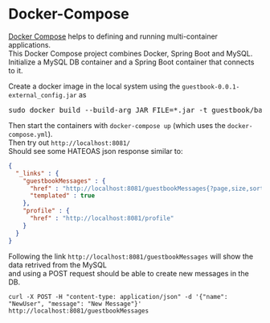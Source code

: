 # Docker-Compose

[Docker Compose](https://docs.docker.com/compose/) helps to defining and running multi-container applications.<br/>
This Docker Compose project combines Docker, Spring Boot and MySQL.<br>
Initialize a MySQL DB container and a Spring Boot container that connects to it.<br>

Create a docker image in the local system using the `guestbook-0.0.1-external_config.jar` as
<pre>sudo docker build --build-arg JAR_FILE=*.jar -t guestbook/backend_ext:1.1 -f Dockerfile_external_1.2 .</pre>

Then start the containers with `docker-compose up` (which uses the `docker-compose.yml`).<br>
Then try out `http://localhost:8081/`<br>
Should see some HATEOAS json response similar to:
```json
{
  "_links" : {
    "guestbookMessages" : {
      "href" : "http://localhost:8081/guestbookMessages{?page,size,sort}",
      "templated" : true
    },
    "profile" : {
      "href" : "http://localhost:8081/profile"
    }
  }
}
```
Following the link `http://localhost:8081/guestbookMessages` will show the data retrived from the MySQL<br>
and using a POST request should be able to create new messages in the DB.

`curl -X POST -H "content-type: application/json" -d '{"name": "NewUser", "message": "New Message"}' http://localhost:8081/guestbookMessages`
